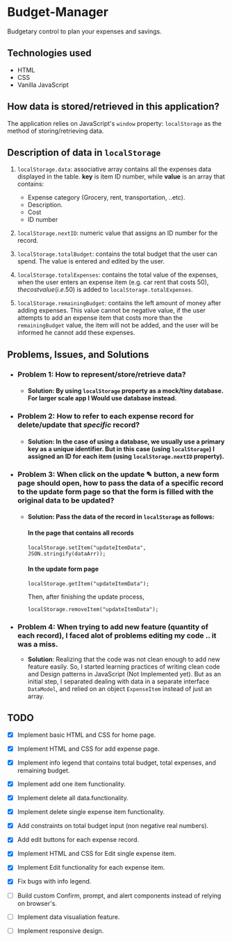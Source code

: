 # Budget-Manager
Budgetary control to plan your expenses and savings.

## Technologies used
- HTML
- CSS
- Vanilla JavaScript

## How data is stored/retrieved in this application?
The application relies on JavaScript's `window` property: `localStorage` as the method of storing/retrieving data.

## Description of data in `localStorage`

1. `localStorage.data`: associative array contains all the expenses data displayed in the table. **key** is item ID number, while **value** is an array that contains:
    - Expense category (Grocery, rent, transportation, ..etc).
    - Description.
    - Cost
    - ID number

2. `localStorage.nextID`: numeric value that assigns an ID number for the record.

3. `localStorage.totalBudget`: contains the total budget that the user can spend. The value is entered and edited by the user.

4. `localStorage.totalExpenses`: contains the total value of the expenses, when the user enters an expense item (e.g. car rent that costs 50$), the cost value (i.e. 50$) is added to `localStorage.totalExpenses`.

5. `localStorage.remainingBudget`: contains the left amount of money after adding expenses. This value cannot be negative value, if the user attempts to add an expense item that costs more than the `remainingBudget` value, the item will not be added, and the user will be informed he cannot add these expenses.


## Problems, Issues, and Solutions

- ### **Problem 1**: How to represent/store/retrieve data?
    - #### **Solution**: By using `localStorage` property as a mock/tiny database. For larger scale app I Would use database instead.

- ### **Problem 2**: How to refer to each expense record for delete/update that *specific* record?
    - #### **Solution**: In the case of using a database, we usually use a primary key as a unique identifier. But in this case (using `localStorage`) I assigned an ID for each item (using `localStorage.nextID` property).

- ### **Problem 3**: When click on the update ✎ button, a new form page should open, how to pass the data of a specific record to the update form page so that the form is filled with the original data to be updated?
    - #### **Solution**: Pass the data of the record in `localStorage` as follows:
        #### In the page that contains all records
        ```
        localStorage.setItem("updateItemData", JSON.stringify(dataArr));
        ``` 
        #### In the update form page
        ```
        localStorage.getItem("updateItemData");
        ```
        Then, after finishing the update process, 
        ```
        localStorage.removeItem("updateItemData");
        ```
- ### **Problem 4**: When trying to add new feature (quantity of each record), I faced alot of problems editing my code .. it was a miss.
    - **Solution**: Realizing that the code was not clean enough to add new feature easily. So, I started learning practices of writing clean code and Design patterns in JavaScript (Not Implemented yet). But as an initial step, I separated dealing with data in a separate interface `DataModel`, and relied on an object `ExpenseItem` instead of just an array.
## TODO
- [x] Implement basic HTML and CSS for home page.
- [x] Implement HTML and CSS for add expense page.
- [x] Implement info legend that contains total budget, total expenses, and remaining budget.
- [x] Implement add one item functionality.
- [x] Implement delete all data.functionality.
- [x] Implement delete single expense item functionality.
- [x] Add constraints on total budget input (non negative real numbers).
- [x] Add edit buttons for each expense record.
- [x] Implement HTML and CSS for Edit single expense item.
- [x] Implement Edit functionality for each expense item.
- [x] Fix bugs with info legend.
- [ ] Build custom Confirm, prompt, and alert components instead of relying on browser's.
- [ ] Implement data visualiation feature.
- [ ] Implement responsive design.

